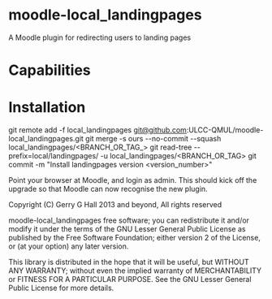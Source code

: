 moodle-local_landingpages
========================

A Moodle plugin for redirecting users to landing pages

Capabilities
===============




Installation
=================


git remote add -f local_landingpages git@github.com:ULCC-QMUL/moodle-local_landingpages.git
git merge -s ours --no-commit --squash local_landingpages/<BRANCH_OR_TAG_>
git read-tree --prefix=local/landingpages/ -u local_landingpages/<BRANCH_OR_TAG>
git commit -m "Install landingpages version <version_number>"


Point your browser at Moodle, and login as admin.  This should kick off
the upgrade so that Moodle can now recognise the new plugin.

Copyright (C) Gerry G Hall 2013 and beyond, All rights reserved

moodle-local_landingpages free software; you can redistribute it and/or
modify it under the terms of the GNU Lesser General Public
License as published by the Free Software Foundation; either
version 2 of the License, or (at your option) any later version.

This library is distributed in the hope that it will be useful,
but WITHOUT ANY WARRANTY; without even the implied warranty of
MERCHANTABILITY or FITNESS FOR A PARTICULAR PURPOSE.  See the GNU
Lesser General Public License for more details.